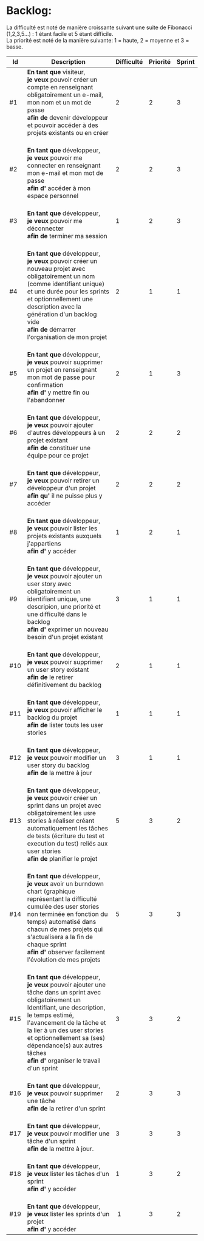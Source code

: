 ﻿# Backlog:
La difficulté est noté de manière croissante suivant une suite de Fibonacci (1,2,3,5...) : 1 étant facile et 5 étant difficile. </br>
La priorité est noté de la manière suivante: 1 = haute, 2 = moyenne et 3 = basse.

| Id  | Description | Difficulté | Priorité | Sprint |
| --- | ----------- | -------- | ----------- | ----------- |
| #1 | **En tant que** visiteur, </br>**je veux** pouvoir créer un compte en renseignant obligatoirement un e-mail, mon nom et un mot de passe </br>**afin de** devenir développeur et pouvoir accéder à des projets existants ou en créer | 2 | 2 | 3 |
| #2 | </br>**En tant que** développeur, </br>**je veux** pouvoir me connecter en renseignant mon e-mail et mon mot de passe </br>**afin d'** accéder à mon espace personnel | 2 | 2 | 3 |
| #3 | </br>**En tant que** développeur, </br>**je veux** pouvoir me déconnecter </br>**afin de** terminer ma session | 1 | 2 | 3 |
| #4 | </br>**En tant que** développeur, </br>**je veux** pouvoir créer un nouveau projet avec obligatoirement un nom (comme identifiant unique) et une durée pour les sprints et optionnellement une description avec la génération d'un backlog vide </br>**afin de** démarrer l'organisation de mon projet | 2 | 1 | 1 |
| #5 | </br>**En tant que** développeur, </br>**je veux** pouvoir supprimer un projet en renseignant mon mot de passe pour confirmation </br>**afin d'** y mettre fin ou l'abandonner | 2 | 1 | 3 |
| #6 | </br>**En tant que** développeur, </br>**je veux** pouvoir ajouter d'autres développeurs à un projet existant </br>**afin de** constituer une équipe pour ce projet | 2 | 2 | 2 |
| #7 | </br>**En tant que** développeur, </br>**je veux** pouvoir retirer un développeur d'un projet </br>**afin qu'** il ne puisse plus y accéder | 2 | 2 | 2 |
| #8 | </br>**En tant que** développeur, </br>**je veux** pouvoir lister les projets existants auxquels j'appartiens </br>**afin d'** y accéder | 1 | 2 | 1 |
| #9 | </br>**En tant que** développeur, </br>**je veux** pouvoir ajouter un user story avec obligatoirement un identifiant unique, une descripion, une priorité et une difficulté dans le backlog </br>**afin d'** exprimer un nouveau besoin d'un projet existant | 3 | 1 | 1 |
| #10 | </br>**En tant que** développeur, </br>**je veux** pouvoir supprimer un user story existant </br>**afin de** le retirer définitivement du backlog | 2 | 1 | 1 |
| #11 | </br>**En tant que** développeur, </br>**je veux** pouvoir afficher le backlog du projet </br>**afin de** lister touts les user stories | 1 | 1 | 1 |
| #12 | </br>**En tant que** développeur, </br>**je veux** pouvoir modifier un user story du backlog </br>**afin de** la mettre à jour | 3 | 1 | 1 |
| #13 | </br>**En tant que** développeur, </br>**je veux** pouvoir créer un sprint dans un projet avec obligatoirement les usre stories à réaliser créant automatiquement les tâches de tests (écriture du test et execution du test) reliés aux user stories </br>**afin de** planifier le projet | 5 | 3 | 2 |
| #14 | </br>**En tant que** développeur, </br>**je veux** avoir un burndown chart (graphique représentant la difficulté cumulée des user stories non terminée en fonction du temps) automatisé dans chacun de mes projets qui s'actualisera a la fin de chaque sprint </br>**afin d'** observer facilement l'évolution de mes projets | 5 | 3 | 3 |
| #15 | </br>**En tant que** développeur, </br>**je veux** pouvoir ajouter une tâche dans un sprint avec obligatoirement un Identifiant, une description, le temps estimé, l'avancement de la tâche et la lier à un des user stories et optionnellement sa (ses) dépendance(s) aux autres tâches </br>**afin d'** organiser le travail d'un sprint | 3 | 3 | 2 |
| #16 | </br>**En tant que** développeur, </br>**je veux** pouvoir supprimer une tâche </br>**afin de** la retirer d'un sprint | 2 | 3 | 3 |
| #17 | </br>**En tant que** développeur, </br>**je veux** pouvoir modifier une tâche d'un sprint </br>**afin de** la mettre à jour. | 3 | 3 | 3 |
| #18 | </br>**En tant que** développeur, </br>**je veux** lister les tâches d'un sprint </br>**afin d'** y accéder | 1 | 3 | 2 |
| #19 | </br>**En tant que** développeur, </br>**je veux** lister les sprints d'un projet </br>**afin d'** y accéder | 1 | 3 | 2 |
